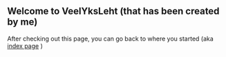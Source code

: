 ## Welcome to VeelYksLeht (that has been created by me)

After checking out this page, you can go back to where you started (aka [index page](index.md) )

